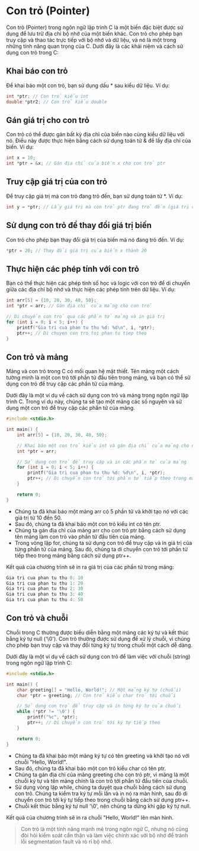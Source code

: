 # Con trỏ (Pointer)

Con trỏ (Pointer) trong ngôn ngữ lập trình C là một biến đặc biệt được sử dụng để lưu trữ địa chỉ bộ nhớ của một biến
khác. Con trỏ cho phép bạn truy cập và thao tác trực tiếp với bộ nhớ và dữ liệu, và nó là một trong những tính năng quan
trọng của C. Dưới đây là các khái niệm và cách sử dụng con trỏ trong C:

## Khai báo con trỏ

Để khai báo một con trỏ, bạn sử dụng dấu * sau kiểu dữ liệu. Ví dụ:

```C
int *ptr; // Con trỏ kiểu int
double *ptr2; // Con trỏ kiểu double
```

## Gán giá trị cho con trỏ

Con trỏ có thể được gán bất kỳ địa chỉ của biến nào cùng kiểu dữ liệu với nó. Điều này được thực hiện bằng cách sử dụng
toán tử & để lấy địa chỉ của biến. Ví dụ:

```C
int x = 10;
int *ptr = &x; // Gán địa chỉ của biến x cho con trỏ ptr
```

## Truy cập giá trị của con trỏ

Để truy cập giá trị mà con trỏ đang trỏ đến, bạn sử dụng toán tử *. Ví dụ:

```C
int y = *ptr; // Lấy giá trị mà con trỏ ptr đang trỏ đến (giá trị của biến x)
```

## Sử dụng con trỏ để thay đổi giá trị biến

Con trỏ cho phép bạn thay đổi giá trị của biến mà nó đang trỏ đến. Ví dụ:

```C
*ptr = 20; // Thay đổi giá trị của biến x thành 20
```

## Thực hiện các phép tính với con trỏ

Bạn có thể thực hiện các phép tính số học và logic với con trỏ để di chuyển giữa các địa chỉ bộ nhớ và thực hiện các
phép tính trên dữ liệu. Ví dụ:

```C
int arr[5] = {10, 20, 30, 40, 50};
int *ptr = arr; // Gán địa chỉ của mảng cho con trỏ

// Di chuyển con trỏ qua các phần tử mảng và in giá trị
for (int i = 0; i < 5; i++) {
    printf("Gia tri cua phan tu thu %d: %d\n", i, *ptr);
    ptr++; // Di chuyen con tro toi phan tu tiep theo
}
```

## Con trỏ và mảng

Mảng và con trỏ trong C có mối quan hệ mật thiết. Tên mảng một cách tường minh là một con trỏ tới phần tử đầu tiên trong
mảng, và bạn có thể sử dụng con trỏ để truy cập các phần tử của mảng.

Dưới đây là một ví dụ về cách sử dụng con trỏ và mảng trong ngôn ngữ lập trình C. Trong ví dụ này, chúng ta sẽ tạo một
mảng các số nguyên và sử dụng một con trỏ để truy cập các phần tử của mảng.

```C
#include <stdio.h>

int main() {
    int arr[5] = {10, 20, 30, 40, 50};

    // Khai báo một con trỏ kiểu int và gán địa chỉ của mảng cho nó
    int *ptr = arr;

    // Sử dụng con trỏ để truy cập và in các phần tử của mảng
    for (int i = 0; i < 5; i++) {
        printf("Gia tri cua phan tu thu %d: %d\n", i, *ptr);
        ptr++; // Di chuyển con trỏ tới phần tử tiếp theo trong mảng
    }

    return 0;
}
```

* Chúng ta đã khai báo một mảng arr có 5 phần tử và khởi tạo nó với các giá trị từ 10 đến 50.
* Sau đó, chúng ta đã khai báo một con trỏ kiểu int có tên ptr.
* Chúng ta gán địa chỉ của mảng arr cho con trỏ ptr bằng cách sử dụng tên mảng làm con trỏ vào phần tử đầu tiên của
  mảng.
* Trong vòng lặp for, chúng ta sử dụng con trỏ để truy cập và in giá trị của từng phần tử của mảng. Sau đó, chúng ta di
  chuyển con trỏ tới phần tử tiếp theo trong mảng bằng cách sử dụng ptr++.

Kết quả của chương trình sẽ in ra giá trị của các phần tử trong mảng:

```C
Gia tri cua phan tu thu 0: 10
Gia tri cua phan tu thu 1: 20
Gia tri cua phan tu thu 2: 30
Gia tri cua phan tu thu 3: 40
Gia tri cua phan tu thu 4: 50
```

## Con trỏ và chuỗi

Chuỗi trong C thường được biểu diễn bằng một mảng các ký tự và kết thúc bằng ký tự null ('\0'). Con trỏ thường được sử
dụng để xử lý chuỗi, vì chúng cho phép bạn truy cập và thay đổi từng ký tự trong chuỗi một cách dễ dàng.

Dưới đây là một ví dụ về cách sử dụng con trỏ để làm việc với chuỗi (string) trong ngôn ngữ lập trình C:

```C
#include <stdio.h>

int main() {
    char greeting[] = "Hello, World!"; // Một mảng ký tự (chuỗi)
    char *ptr = greeting; // Con trỏ kiểu char trỏ tới chuỗi

    // Sử dụng con trỏ để truy cập và in từng ký tự của chuỗi
    while (*ptr != '\0') {
        printf("%c", *ptr);
        ptr++; // Di chuyển con trỏ tới ký tự tiếp theo
    }

    return 0;
}
```

* Chúng ta đã khai báo một mảng ký tự có tên greeting và khởi tạo nó với chuỗi "Hello, World!".
* Sau đó, chúng ta đã khai báo một con trỏ kiểu char có tên ptr.
* Chúng ta gán địa chỉ của mảng greeting cho con trỏ ptr, vì mảng là một chuỗi ký tự và tên mảng chính là con trỏ tới
  phần tử đầu tiên của chuỗi.
* Sử dụng vòng lặp while, chúng ta duyệt qua chuỗi bằng cách sử dụng con trỏ. Chúng ta kiểm tra ký tự mỗi lần và in nó
  ra màn hình, sau đó di chuyển con trỏ tới ký tự tiếp theo trong chuỗi bằng cách sử dụng ptr++.
* Chuỗi kết thúc bằng ký tự null '\0', nên chúng ta dừng khi gặp ký tự null.

Kết quả của chương trình sẽ in ra chuỗi "Hello, World!" lên màn hình.

> Con trỏ là một tính năng mạnh mẽ trong ngôn ngữ C, nhưng nó cũng đòi hỏi kiểm soát cẩn thận và làm việc chính xác với
> bộ nhớ để tránh lỗi segmentation fault và rò rỉ bộ nhớ.
